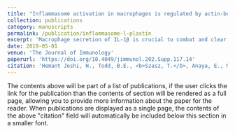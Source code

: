 ```yaml
---
title: "Inflammasome activation in macrophages is regulated by actin-bundling protein L-plastin"
collection: publications
category: manuscripts
permalink: /publication/inflammasome-l-plastin
excerpt: 'Macrophage secretion of IL-1β is crucial to combat and clear bacterial infections. IL-1β release is tightly controlled by assembly of multimolecular inflammasomes (i.e. NLRP3, NLRC4, AIM2) and irregulated production can contribute to various pathologic conditions (i.e. acute respiratory disease and ventilator-associated lung injury). Prior research suggests that mechanical stress elevates macrophage IL-1β production. Because increased lung stiffness in diseases (e.g. acute respiratory distress syndrome) exerts mechanical stress on residing alveolar macrophages (AMs). Understanding how mechanical stress modulates AMs becomes crucial to elucidating the pathophysiology of pulmonary disease. We observed that IL-1β production in AMs was abrogated in absence of L-plastin (LPL), a hematopoietic restricted actin-bundling protein. LPL is also required for podosome formation. Podosomes are integrin-based, adhesive and mechanosensitive signaling organelles. LPL-deficient macrophages showed decreased IL-1β production when cultured on varying substrate stiffness. These observations suggest that LPL may link contact-based mechanosensation to inflammasome activation. Additionally, Pneumolysin toxin in Streptococcus pneumoniae infection activates NLRP3 and may exacerbate inflammatory pathogenesis in stiffened lungs. Further, we will investigate LPL mediated mechano-sensitive inflammasome activation in pneumococcal lung infections using mouse models. Our observations indicate previously unknown mechanosensitive pathway for inflammasome activation in macrophages. Understanding the molecular mechanism will aid in developing immunomodulatory therapies to treat inflammatory disorders and diseases.'
date: 2019-05-01
venue: 'The Journal of Immunology'
paperurl: 'https://doi.org/10.4049/jimmunol.202.Supp.117.14'
citation: 'Hemant Joshi, H., Todd, B.E., <b>Szasz, T.</b>, Anaya, E., Morley, S.C.; Inflammasome activation in macrophages is regulated by actin-bundling protein L-plastin. <i>J Immunol </i> 1 May 2019; 202 (1_Supplement): 117.14. https://doi.org/10.4049/jimmunol.202.Supp.117.14'
---
```


The contents above will be part of a list of publications, if the user clicks the link for the publication than the contents of section will be rendered as a full page, allowing you to provide more information about the paper for the reader. When publications are displayed as a single page, the contents of the above "citation" field will automatically be included below this section in a smaller font.
